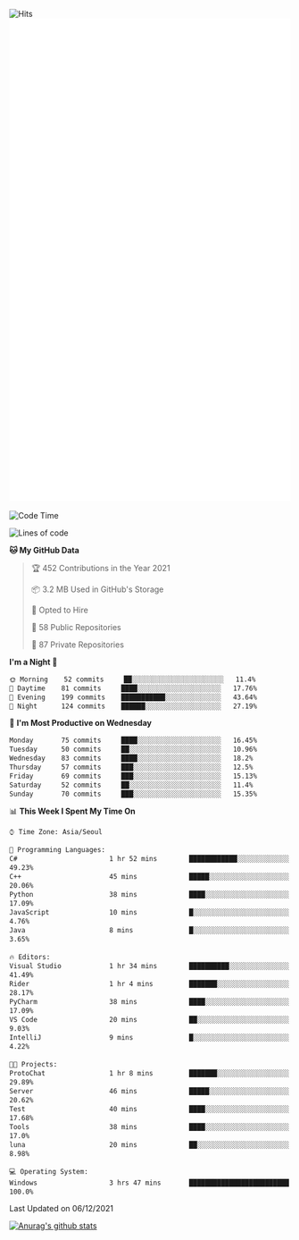 ![Hits](https://hits.seeyoufarm.com/api/count/incr/badge.svg?url=https%3A%2F%2Fgithub.com%2Fkokose1234&count_bg=%2379C83D&title_bg=%23555555&icon=apple.svg&icon_color=%23E7E7E7&title=hits&edge_flat=false)
<br/>
![Metrics](https://github.com/kokose1234/kokose1234/blob/main/github-metrics.svg)

<!--START_SECTION:waka-->
![Code Time](http://img.shields.io/badge/Code%20Time-331%20hrs%2055%20mins-blue)

![Lines of code](https://img.shields.io/badge/From%20Hello%20World%20I%27ve%20Written-8.9%20million%20lines%20of%20code-blue)

**🐱 My GitHub Data** 

> 🏆 452 Contributions in the Year 2021
 > 
> 📦 3.2 MB Used in GitHub's Storage 
 > 
> 💼 Opted to Hire
 > 
> 📜 58 Public Repositories 
 > 
> 🔑 87 Private Repositories  
 > 
**I'm a Night 🦉** 

```text
🌞 Morning    52 commits     ██░░░░░░░░░░░░░░░░░░░░░░░   11.4% 
🌆 Daytime    81 commits     ████░░░░░░░░░░░░░░░░░░░░░   17.76% 
🌃 Evening    199 commits    ███████████░░░░░░░░░░░░░░   43.64% 
🌙 Night      124 commits    ██████░░░░░░░░░░░░░░░░░░░   27.19%

```
📅 **I'm Most Productive on Wednesday** 

```text
Monday       75 commits     ████░░░░░░░░░░░░░░░░░░░░░   16.45% 
Tuesday      50 commits     ██░░░░░░░░░░░░░░░░░░░░░░░   10.96% 
Wednesday    83 commits     ████░░░░░░░░░░░░░░░░░░░░░   18.2% 
Thursday     57 commits     ███░░░░░░░░░░░░░░░░░░░░░░   12.5% 
Friday       69 commits     ███░░░░░░░░░░░░░░░░░░░░░░   15.13% 
Saturday     52 commits     ██░░░░░░░░░░░░░░░░░░░░░░░   11.4% 
Sunday       70 commits     ███░░░░░░░░░░░░░░░░░░░░░░   15.35%

```


📊 **This Week I Spent My Time On** 

```text
⌚︎ Time Zone: Asia/Seoul

💬 Programming Languages: 
C#                       1 hr 52 mins        ████████████░░░░░░░░░░░░░   49.23% 
C++                      45 mins             █████░░░░░░░░░░░░░░░░░░░░   20.06% 
Python                   38 mins             ████░░░░░░░░░░░░░░░░░░░░░   17.09% 
JavaScript               10 mins             █░░░░░░░░░░░░░░░░░░░░░░░░   4.76% 
Java                     8 mins              █░░░░░░░░░░░░░░░░░░░░░░░░   3.65%

🔥 Editors: 
Visual Studio            1 hr 34 mins        ██████████░░░░░░░░░░░░░░░   41.49% 
Rider                    1 hr 4 mins         ███████░░░░░░░░░░░░░░░░░░   28.17% 
PyCharm                  38 mins             ████░░░░░░░░░░░░░░░░░░░░░   17.09% 
VS Code                  20 mins             ██░░░░░░░░░░░░░░░░░░░░░░░   9.03% 
IntelliJ                 9 mins              █░░░░░░░░░░░░░░░░░░░░░░░░   4.22%

🐱‍💻 Projects: 
ProtoChat                1 hr 8 mins         ███████░░░░░░░░░░░░░░░░░░   29.89% 
Server                   46 mins             █████░░░░░░░░░░░░░░░░░░░░   20.62% 
Test                     40 mins             ████░░░░░░░░░░░░░░░░░░░░░   17.68% 
Tools                    38 mins             ████░░░░░░░░░░░░░░░░░░░░░   17.0% 
luna                     20 mins             ██░░░░░░░░░░░░░░░░░░░░░░░   8.98%

💻 Operating System: 
Windows                  3 hrs 47 mins       █████████████████████████   100.0%

```


 Last Updated on 06/12/2021
<!--END_SECTION:waka-->

[![Anurag's github stats](https://github-readme-stats.vercel.app/api?username=kokose1234&theme=dracula)](https://github.com/anuraghazra/github-readme-stats)



	
